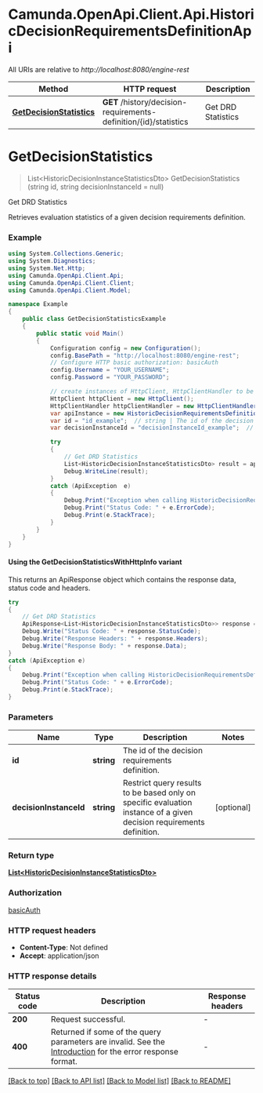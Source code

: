 # Camunda.OpenApi.Client.Api.HistoricDecisionRequirementsDefinitionApi

All URIs are relative to *http://localhost:8080/engine-rest*

| Method | HTTP request | Description |
|--------|--------------|-------------|
| [**GetDecisionStatistics**](HistoricDecisionRequirementsDefinitionApi.md#getdecisionstatistics) | **GET** /history/decision-requirements-definition/{id}/statistics | Get DRD Statistics |

<a id="getdecisionstatistics"></a>
# **GetDecisionStatistics**
> List&lt;HistoricDecisionInstanceStatisticsDto&gt; GetDecisionStatistics (string id, string decisionInstanceId = null)

Get DRD Statistics

Retrieves evaluation statistics of a given decision requirements definition.

### Example
```csharp
using System.Collections.Generic;
using System.Diagnostics;
using System.Net.Http;
using Camunda.OpenApi.Client.Api;
using Camunda.OpenApi.Client.Client;
using Camunda.OpenApi.Client.Model;

namespace Example
{
    public class GetDecisionStatisticsExample
    {
        public static void Main()
        {
            Configuration config = new Configuration();
            config.BasePath = "http://localhost:8080/engine-rest";
            // Configure HTTP basic authorization: basicAuth
            config.Username = "YOUR_USERNAME";
            config.Password = "YOUR_PASSWORD";

            // create instances of HttpClient, HttpClientHandler to be reused later with different Api classes
            HttpClient httpClient = new HttpClient();
            HttpClientHandler httpClientHandler = new HttpClientHandler();
            var apiInstance = new HistoricDecisionRequirementsDefinitionApi(httpClient, config, httpClientHandler);
            var id = "id_example";  // string | The id of the decision requirements definition.
            var decisionInstanceId = "decisionInstanceId_example";  // string | Restrict query results to be based only on specific evaluation instance of a given decision requirements definition. (optional) 

            try
            {
                // Get DRD Statistics
                List<HistoricDecisionInstanceStatisticsDto> result = apiInstance.GetDecisionStatistics(id, decisionInstanceId);
                Debug.WriteLine(result);
            }
            catch (ApiException  e)
            {
                Debug.Print("Exception when calling HistoricDecisionRequirementsDefinitionApi.GetDecisionStatistics: " + e.Message);
                Debug.Print("Status Code: " + e.ErrorCode);
                Debug.Print(e.StackTrace);
            }
        }
    }
}
```

#### Using the GetDecisionStatisticsWithHttpInfo variant
This returns an ApiResponse object which contains the response data, status code and headers.

```csharp
try
{
    // Get DRD Statistics
    ApiResponse<List<HistoricDecisionInstanceStatisticsDto>> response = apiInstance.GetDecisionStatisticsWithHttpInfo(id, decisionInstanceId);
    Debug.Write("Status Code: " + response.StatusCode);
    Debug.Write("Response Headers: " + response.Headers);
    Debug.Write("Response Body: " + response.Data);
}
catch (ApiException e)
{
    Debug.Print("Exception when calling HistoricDecisionRequirementsDefinitionApi.GetDecisionStatisticsWithHttpInfo: " + e.Message);
    Debug.Print("Status Code: " + e.ErrorCode);
    Debug.Print(e.StackTrace);
}
```

### Parameters

| Name | Type | Description | Notes |
|------|------|-------------|-------|
| **id** | **string** | The id of the decision requirements definition. |  |
| **decisionInstanceId** | **string** | Restrict query results to be based only on specific evaluation instance of a given decision requirements definition. | [optional]  |

### Return type

[**List&lt;HistoricDecisionInstanceStatisticsDto&gt;**](HistoricDecisionInstanceStatisticsDto.md)

### Authorization

[basicAuth](../README.md#basicAuth)

### HTTP request headers

 - **Content-Type**: Not defined
 - **Accept**: application/json


### HTTP response details
| Status code | Description | Response headers |
|-------------|-------------|------------------|
| **200** | Request successful. |  -  |
| **400** | Returned if some of the query parameters are invalid. See the [Introduction](https://docs.camunda.org/manual/7.21/reference/rest/overview/#error-handling) for the error response format. |  -  |

[[Back to top]](#) [[Back to API list]](../README.md#documentation-for-api-endpoints) [[Back to Model list]](../README.md#documentation-for-models) [[Back to README]](../README.md)

